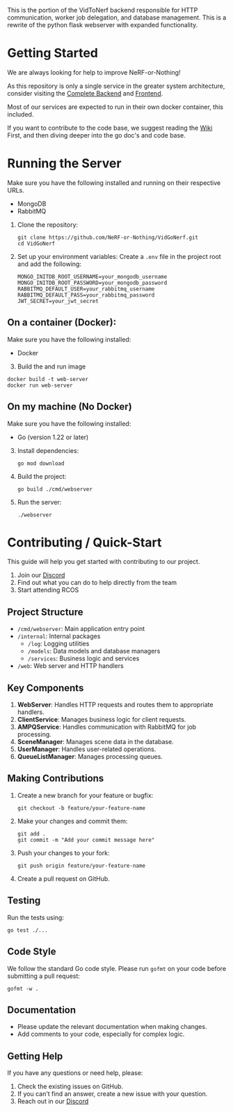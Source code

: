 This is the portion of the VidToNerf backend responsible for HTTP communication, worker job delegation, and database management.
This is a rewrite of the python flask webserver with expanded functionality.

# Getting Started
We are always looking for help to improve NeRF-or-Nothing!

As this repository is only a single service in the greater 
system architecture, consider visiting the [Complete Backend](https://github.com/NeRF-or-Nothing/vidtonerf) and [Frontend](https://github.com/NeRF-or-Nothing/Web-App-Vite).

Most of our services are expected to run in their own docker container, this included.

If you want to contribute to the code base, we suggest reading the [Wiki](https://github.com/NeRF-or-Nothing/GoWebServer/wiki) First, and then diving deeper into the go doc's and code base.

# Running the Server
Make sure you have the following installed and running on their respective URLs.
- MongoDB
- RabbitMQ

1. Clone the repository:
   ```
   git clone https://github.com/NeRF-or-Nothing/VidGoNerf.git
   cd VidGoNerf
   ```

2. Set up your environment variables:
   Create a `.env` file in the project root and add the following:
   ```
   MONGO_INITDB_ROOT_USERNAME=your_mongodb_username
   MONGO_INITDB_ROOT_PASSWORD=your_mongodb_password
   RABBITMQ_DEFAULT_USER=your_rabbitmq_username
   RABBITMQ_DEFAULT_PASS=your_rabbitmq_password
   JWT_SECRET=your_jwt_secret
   ```

## On a container (Docker):
Make sure you have the following installed:
- Docker

3. Build the and run image
  ```
  docker build -t web-server
  docker run web-server
  ```

## On my machine (No Docker)
Make sure you have the following installed:
- Go (version 1.22 or later)

3. Install dependencies:
   ```
   go mod download
   ```

4. Build the project:
   ```
   go build ./cmd/webserver
   ```

5. Run the server:
   ```
   ./webserver
   ```

# Contributing / Quick-Start
This guide will help you get started with contributing to our project.

1. Join our [Discord](https://discord.gg/6QAc3FgNSc)
2. Find out what you can do to help directly from the team
3. Start attending RCOS

## Project Structure

- `/cmd/webserver`: Main application entry point
- `/internal`: Internal packages
  - `/log`: Logging utilities
  - `/models`: Data models and database managers
  - `/services`: Business logic and services
- `/web`: Web server and HTTP handlers

## Key Components

1. **WebServer**: Handles HTTP requests and routes them to appropriate handlers.
2. **ClientService**: Manages business logic for client requests.
3. **AMPQService**: Handles communication with RabbitMQ for job processing.
4. **SceneManager**: Manages scene data in the database.
5. **UserManager**: Handles user-related operations.
6. **QueueListManager**: Manages processing queues.

## Making Contributions

1. Create a new branch for your feature or bugfix:
   ```
   git checkout -b feature/your-feature-name
   ```

2. Make your changes and commit them:
   ```
   git add .
   git commit -m "Add your commit message here"
   ```

3. Push your changes to your fork:
   ```
   git push origin feature/your-feature-name
   ```

4. Create a pull request on GitHub.

## Testing

Run the tests using:
```
go test ./...
```

## Code Style

We follow the standard Go code style. Please run `gofmt` on your code before submitting a pull request:
```
gofmt -w .
```

## Documentation

- Please update the relevant documentation when making changes.
- Add comments to your code, especially for complex logic.

## Getting Help

If you have any questions or need help, please:
1. Check the existing issues on GitHub.
2. If you can't find an answer, create a new issue with your question.
3. Reach out in our [Discord](https://discord.gg/6QAc3FgNSc)
